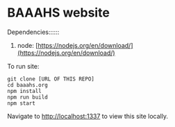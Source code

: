 # BAAAHS website

Dependencies::::::
1) node: [https://nodejs.org/en/download/](https://nodejs.org/en/download/)

To run site:
```
git clone [URL OF THIS REPO]
cd baaahs.org
npm install
npm run build
npm start
```

Navigate to [http://localhost:1337](http://localhost:1337) to view this site locally.
